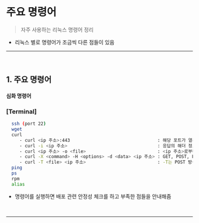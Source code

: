 # 주요 명령어
> 자주 사용하는 리눅스 명령어 정리

* 리눅스 별로 명령어가 조금씩 다른 점들이 있음

<hr>
<br>

## 1. 주요 명령어

#### 심화 명령어

### [Terminal]
```bash
  ssh (port 22)
  wget
  curl
     - curl <ip 주소>:443                                 : 해당 포트가 열려있는지 확인 가능
     - curl -i <ip 주소>                                  : 응답의 해더 정보도 함께 출력
     - curl <ip 주소> -o <file>                           : <ip 주소>로부터 얻은 Output을 <file>에 저장한다
     - curl -X <command> -H <options> -d <data> <ip 주소> : GET, POST, PUT, DELETE 등의 <command>를 설정해서 curl 명령어 실행 가능, HTTP Header에 포함되는 <option> 포함 가능, POST 방식일 때 함께 보낼 data <data>
     - curl -T <file> <ip 주소>                           : -T는 POST 방식으로 파일 전송
  ping 
  ps
  rpm
  alias
```
* 명령어를 실행하면 배포 관련 안정성 체크를 하고 부족한 점들을 안내해줌

<br>
<hr>
<br>
